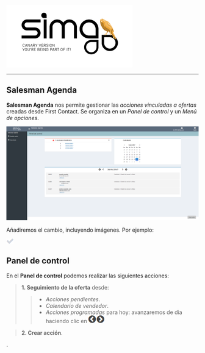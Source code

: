 ![](Images/es-ES_simacanaryversionbn.png)       
  
---  
  
## Salesman Agenda  
  
  
**Salesman Agenda** nos permite gestionar las _acciones vinculadas a ofertas_ creadas desde First Contact. Se organiza en un _Panel de control_ y un _Menú de opciones_.
  

![](Images/es-ES_SalesmanAgenda_dashboard.png)     
  
Añadiremos el cambio, incluyendo imágenes. Por ejemplo:  
  

![](Images/tic.png)
 
  

   
    
## Panel de control 
  
En el **Panel de control** podemos realizar las siguientes acciones:    
  
> **1. Seguimiento de la oferta** desde:  
>> - _Acciones pendientes_.  
>> - _Calendario de vendedor_.  
>> - _Acciones programadas_ para hoy: avanzaremos de dia haciendo clic en ![](Images/es-ES_SalesmanAgenda_NextActionAnyDay.png)   
  
>**2. Crear acción**.   
  
  
  
    
  
.
  




